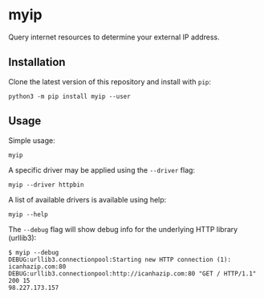 # myip

Query internet resources to determine your external IP address.

## Installation

Clone the latest version of this repository and install with `pip`:

    python3 -m pip install myip --user

## Usage

Simple usage:

    myip

A specific driver may be applied using the `--driver` flag:

    myip --driver httpbin

A list of available drivers is available using help:

    myip --help

The `--debug` flag will show debug info for the underlying HTTP library (urllib3):

    $ myip --debug
    DEBUG:urllib3.connectionpool:Starting new HTTP connection (1): icanhazip.com:80
    DEBUG:urllib3.connectionpool:http://icanhazip.com:80 "GET / HTTP/1.1" 200 15
    98.227.173.157
